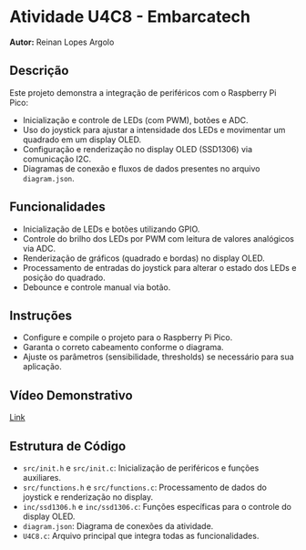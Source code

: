 # Atividade U4C8 - Embarcatech

**Autor:** Reinan Lopes Argolo

## Descrição
Este projeto demonstra a integração de periféricos com o Raspberry Pi Pico:  
- Inicialização e controle de LEDs (com PWM), botões e ADC.  
- Uso do joystick para ajustar a intensidade dos LEDs e movimentar um quadrado em um display OLED.  
- Configuração e renderização no display OLED (SSD1306) via comunicação I2C.  
- Diagramas de conexão e fluxos de dados presentes no arquivo `diagram.json`.

## Funcionalidades
- Inicialização de LEDs e botões utilizando GPIO.
- Controle do brilho dos LEDs por PWM com leitura de valores analógicos via ADC.
- Renderização de gráficos (quadrado e bordas) no display OLED.
- Processamento de entradas do joystick para alterar o estado dos LEDs e posição do quadrado.
- Debounce e controle manual via botão.

## Instruções
- Configure e compile o projeto para o Raspberry Pi Pico.
- Garanta o correto cabeamento conforme o diagrama.
- Ajuste os parâmetros (sensibilidade, thresholds) se necessário para sua aplicação.

## Vídeo Demonstrativo
[Link](https://youtu.be/eGIxfxCIOvQ)
## Estrutura de Código
- `src/init.h` e `src/init.c`: Inicialização de periféricos e funções auxiliares.
- `src/functions.h` e `src/functions.c`: Processamento de dados do joystick e renderização no display.
- `inc/ssd1306.h` e `inc/ssd1306.c`: Funções específicas para o controle do display OLED.
- `diagram.json`: Diagrama de conexões da atividade.
- `U4C8.c`: Arquivo principal que integra todas as funcionalidades.

<!-- ...other project files and setup instructions... -->
